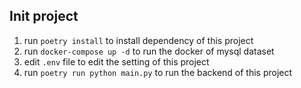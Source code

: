 ## Init project
1. run `poetry install` to install dependency of this project
2. run `docker-compose up -d` to run the docker of mysql dataset
3. edit `.env` file to edit the setting of this project
4. run `poetry run python main.py` to run the backend of this project
